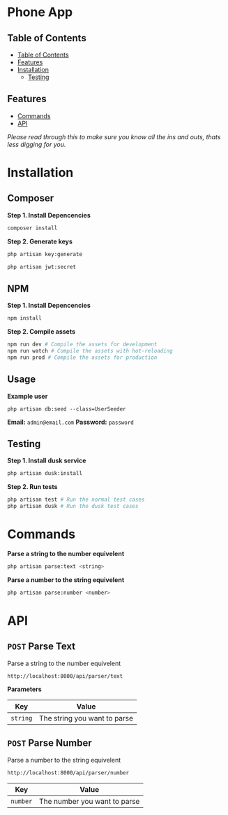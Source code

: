 # Phone App

## Table of Contents

- [Table of Contents](#table-of-contents)
- [Features](#features)
- [Installation](#installation)
    - [Testing](#testing)

## Features

- [Commands](#commands)
- [API](#api)

_Please read through this to make sure you know all the ins and outs, thats less digging for you._

# Installation

## Composer

**Step 1. Install Depencencies**

```bash
composer install
```

**Step 2. Generate keys**

```bash
php artisan key:generate
```

```bash
php artisan jwt:secret
```

## NPM

**Step 1. Install Depencencies**

```bash
npm install
```

**Step 2. Compile assets**

```bash
npm run dev # Compile the assets for development
npm run watch # Compile the assets with hot-reloading
npm run prod # Compile the assets for production
```

## Usage

**Example user**

```
php artisan db:seed --class=UserSeeder
```

**Email:** `admin@email.com`
**Password:** `password`

## Testing

**Step 1. Install dusk service**

```bash
php artisan dusk:install
```

**Step 2. Run tests**

```bash
php artisan test # Run the normal test cases
php artisan dusk # Run the dusk test cases
```

# Commands

**Parse a string to the number equivelent**

```bash
php artisan parse:text <string>
```

**Parse a number to the string equivelent**

```bash
php artisan parse:number <number>
```

# API

## `POST` Parse Text

Parse a string to the number equivelent

```
http://localhost:8000/api/parser/text
```

**Parameters**

| Key               | Value             |
| ----------------- | ----------------- |
| `string`          | The string you want to parse |

## `POST` Parse Number

Parse a number to the string equivelent

```
http://localhost:8000/api/parser/number
```

| Key               | Value             |
| ----------------- | ----------------- |
| `number`          | The number you want to parse |
